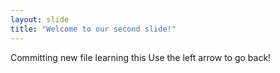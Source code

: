 ```yaml
---
layout: slide
title: "Welcome to our second slide!"
---
```

Committing new file learning this
Use the left arrow to go back!
